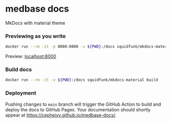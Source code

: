 
# medbase docs
MkDocs with material theme

### Previewing as you write
```bash
docker run --rm -it -p 8000:8000 -v ${PWD}:/docs squidfunk/mkdocs-material
```
Preview: [localhost:8000](localhost:8000)


### Build docs
```bash
docker run --rm -it -v ${PWD}:/docs squidfunk/mkdocs-material build
```


### Deployment
Pushing changes to `main` branch will trigger the GitHub Action to build and deploy the docs to GitHub Pages.
Your documentation should shortly appear at https://cepheivv.github.io/medbase-docs/.
